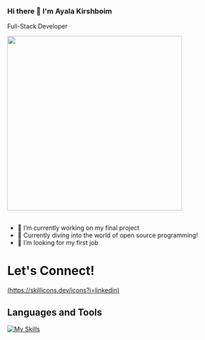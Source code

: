 ### Hi there 👋 I'm Ayala Kirshboim

Full-Stack Developer

<img src="https://user-images.githubusercontent.com/74038190/213760705-0d5bf320-4f43-4352-b74b-0889ae726bf7.gif" width="400">
<br><br>

<!--
**ayala-mangel/ayala-mangel** is a ✨ _special_ ✨ repository because its `README.md` (this file) appears on your GitHub profile.

Here are some ideas to get you started:
-->

- 🔭 I’m currently working on my final project
- 🚀 Currently diving into the world of open source programming!
- 🤔 I’m looking for my first job


# Let's Connect!

[(https://skillicons.dev/icons?i=linkedin)](https://www.linkedin.com/in/ayala-kirshboim/)

## Languages and Tools

[![My Skills](https://skillicons.dev/icons?i=react,js,ts,nodejs,mongodb,mysql,html,css,sass,vscode,wordpress,figma,postman,github)](https://skillicons.dev)
